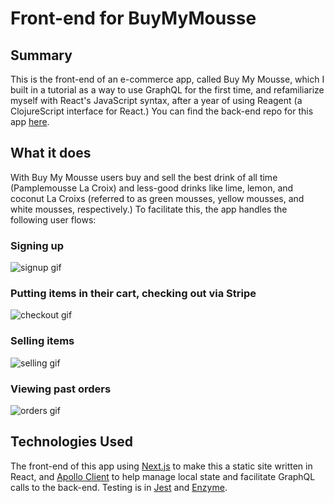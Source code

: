 # Front-end for BuyMyMousse

## Summary

This is the front-end of an e-commerce app, called Buy My Mousse, which I built in a tutorial as a way to use GraphQL for the first time, and refamiliarize myself with React's JavaScript syntax, after a year of using Reagent (a ClojureScript interface for React.)  You can find the back-end repo for this app [here](https://github.com/tctrautman/buymymousse-backend).

## What it does

With Buy My Mousse users buy and sell the best drink of all time (Pamplemousse La Croix) and less-good drinks like lime, lemon, and coconut La Croixs (referred to as green mousses, yellow mousses, and white mousses, respectively.)  To facilitate this, the app handles the following user flows:

### Signing up

![signup gif](https://res.cloudinary.com/dna5twsdm/image/upload/v1554747946/signup-gif.gif)

### Putting items in their cart, checking out via Stripe

![checkout gif](https://res.cloudinary.com/dna5twsdm/image/upload/v1554747948/checkout-gif.gif)

### Selling items

![selling gif](https://res.cloudinary.com/dna5twsdm/image/upload/v1554747947/selling-gif.gif)

### Viewing past orders

![orders gif](https://res.cloudinary.com/dna5twsdm/image/upload/v1554747946/orders-page-gif.gif)

## Technologies Used

The front-end of this app using [Next.js](https://nextjs.org/) to make this a static site written in React, and [Apollo Client](https://www.apollographql.com/docs/react/) to help manage local state and facilitate GraphQL calls to the back-end.  Testing is in [Jest](https://jestjs.io/) and [Enzyme](https://airbnb.io/enzyme/).
